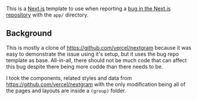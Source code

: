 This is a [Next.js](https://nextjs.org/) template to use when reporting a [bug in the Next.js repository](https://github.com/vercel/next.js/issues) with the `app/` directory.

## Background

This is mostly a clone of https://github.com/vercel/nextgram because it was easy to demonstrate the issue using it's setup, but it uses the bug repo template as base. All-in-all, there should not be much code that can affect this bug despite there being more codde than there needs to be.

I took the components, related styles and data from https://github.com/vercel/nextgram with the only modification being all of the pages and layouts are inside a `(group)` folder.
